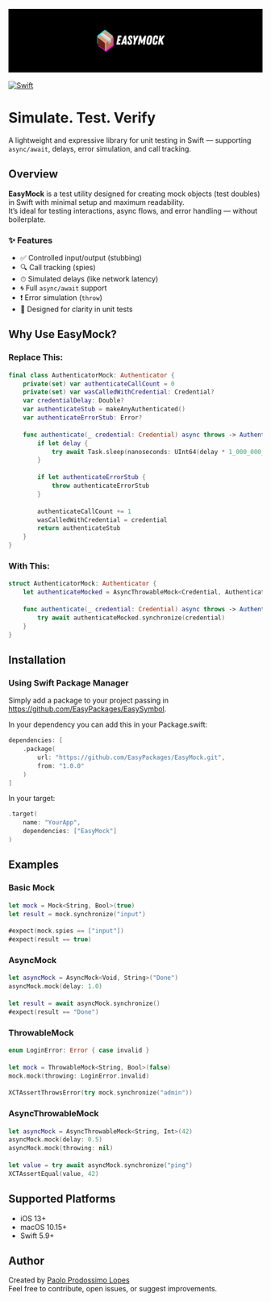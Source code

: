 ![Banner](./doc-images/banner.jpg)

[![Swift](https://github.com/EasyPackages/EasyMock/actions/workflows/swift.yml/badge.svg)](https://github.com/EasyPackages/EasyMock/actions/workflows/swift.yml)

# Simulate. Test. Verify

A lightweight and expressive library for unit testing in Swift — supporting `async/await`, delays, error simulation, and call tracking.

## Overview

**EasyMock** is a test utility designed for creating mock objects (test doubles) in Swift with minimal setup and maximum readability.  
It’s ideal for testing interactions, async flows, and error handling — without boilerplate.

### ✨ Features

- ✅ Controlled input/output (stubbing)
- 🔍 Call tracking (spies)
- ⏱ Simulated delays (like network latency)
- 🌀 Full `async/await` support
- ❗ Error simulation (`throw`)
- 🧪 Designed for clarity in unit tests

## Why Use EasyMock?

### Replace This:

```swift
final class AuthenticatorMock: Authenticator {
    private(set) var authenticateCallCount = 0
    private(set) var wasCalledWithCredential: Credential?
    var credentialDelay: Double?
    var authenticateStub = makeAnyAuthenticated()
    var authenticateErrorStub: Error?
    
    func authenticate(_ credential: Credential) async throws -> Authenticated {
        if let delay {
            try await Task.sleep(nanoseconds: UInt64(delay * 1_000_000_000))
        }
        
        if let authenticateErrorStub {
            throw authenticateErrorStub
        }
        
        authenticateCallCount += 1
        wasCalledWithCredential = credential
        return authenticateStub
    }
}
```

### With This:

```swift
struct AuthenticatorMock: Authenticator {
    let authenticateMocked = AsyncThrowableMock<Credential, Authenticated>(makeAnyAuthenticated())
    
    func authenticate(_ credential: Credential) async throws -> Authenticated {
        try await authenticateMocked.synchronize(credential)
    }
}
```

## Installation

### Using Swift Package Manager

Simply add a package to your project passing in https://github.com/EasyPackages/EasySymbol.

In your dependency you can add this in your Package.swift:

```swift
dependencies: [
    .package(
        url: "https://github.com/EasyPackages/EasyMock.git",
        from: "1.0.0"
    )
]
```

In your target:

```swift
.target(
    name: "YourApp",
    dependencies: ["EasyMock"]
)
```

## Examples

### Basic Mock

```swift
let mock = Mock<String, Bool>(true)
let result = mock.synchronize("input")

#expect(mock.spies == ["input"])
#expect(result == true)
```

### AsyncMock

```swift
let asyncMock = AsyncMock<Void, String>("Done")
asyncMock.mock(delay: 1.0)

let result = await asyncMock.synchronize()
#expect(result == "Done")
```

### ThrowableMock

```swift
enum LoginError: Error { case invalid }

let mock = ThrowableMock<String, Bool>(false)
mock.mock(throwing: LoginError.invalid)

XCTAssertThrowsError(try mock.synchronize("admin"))
```

### AsyncThrowableMock

```swift
let asyncMock = AsyncThrowableMock<String, Int>(42)
asyncMock.mock(delay: 0.5)
asyncMock.mock(throwing: nil)

let value = try await asyncMock.synchronize("ping")
XCTAssertEqual(value, 42)
```

## Supported Platforms

- iOS 13+
- macOS 10.15+
- Swift 5.9+

## Author

Created by [Paolo Prodossimo Lopes](https://github.com/PaoloProdossimoLopes)  
Feel free to contribute, open issues, or suggest improvements.
